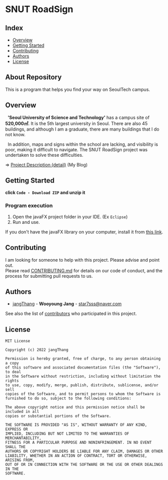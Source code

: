 
# SNUT RoadSign
## Index
  - [Overview](#overview) 
  - [Getting Started](#getting-started)
  - [Contributing](#contributing)
  - [Authors](#authors)
  - [License](#license)

## About Repository
<!--Wirte one paragraph of project description -->  
This is a program that helps you find your way on SeoulTech campus.

## Overview
<!-- Write Overview about this project -->
&nbsp; **'Seoul University of Science and Technology'** has a campus site of **520,000㎡**. It is the 5th largest university in Seoul. There are also 45 buildings, and although I am a graduate, there are many buildings that I do not know.

&nbsp; In addition, maps and signs within the school are lacking, and visibility is poor, making it difficult to navigate. The SNUT RoadSign project was undertaken to solve these difficulties.

=> [Project Description (detail)](https://star7sss.tistory.com/331?category=913213) (My Blog)

## Getting Started
**click `Code - Download ZIP` and  unzip it**

###  Program execution

1. Open the javaFX project folder in your IDE. (Ex `Eclipse`)
2. Run and use.

If you don't have the javaFX library on your computer, install it from [this link](https://gluonhq.com/products/javafx/).

## Contributing
<!-- Write the way to contribute -->
I am looking for someone to help with this project. Please advise and point out.  
Please read [CONTRIBUTING.md](CONTRIBUTING.md) for details on our code
of conduct, and the process for submitting pull requests to us.

## Authors
  - [jangThang](https://github.com/JangThang) - **Wooyoung Jang** - <star7sss@naver.com>
 
See also the list of [contributors](https://github.com/jangThang/readmeTemplate/contributors) who participated in this project.
<!--
## Used or Referenced Projects
 - [referenced Project](project link) - **LICENSE** - little-bit introduce
-->

## License

```
MIT License

Copyright (c) 2022 jangThang

Permission is hereby granted, free of charge, to any person obtaining a copy
of this software and associated documentation files (the "Software"), to deal
in the Software without restriction, including without limitation the rights
to use, copy, modify, merge, publish, distribute, sublicense, and/or sell
copies of the Software, and to permit persons to whom the Software is
furnished to do so, subject to the following conditions:

The above copyright notice and this permission notice shall be included in all
copies or substantial portions of the Software.

THE SOFTWARE IS PROVIDED "AS IS", WITHOUT WARRANTY OF ANY KIND, EXPRESS OR
IMPLIED, INCLUDING BUT NOT LIMITED TO THE WARRANTIES OF MERCHANTABILITY,
FITNESS FOR A PARTICULAR PURPOSE AND NONINFRINGEMENT. IN NO EVENT SHALL THE
AUTHORS OR COPYRIGHT HOLDERS BE LIABLE FOR ANY CLAIM, DAMAGES OR OTHER
LIABILITY, WHETHER IN AN ACTION OF CONTRACT, TORT OR OTHERWISE, ARISING FROM,
OUT OF OR IN CONNECTION WITH THE SOFTWARE OR THE USE OR OTHER DEALINGS IN THE
SOFTWARE.
```
